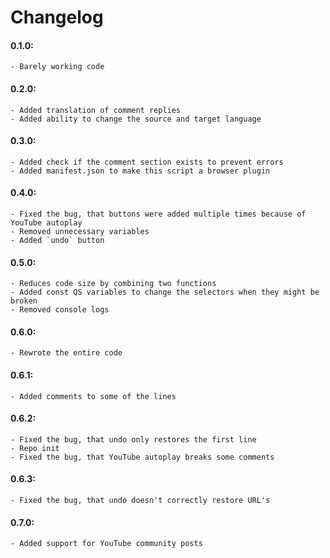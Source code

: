 # Changelog

#### 0.1.0:
	- Barely working code
#### 0.2.0:
	- Added translation of comment replies
	- Added ability to change the source and target language
#### 0.3.0:
	- Added check if the comment section exists to prevent errors
	- Added manifest.json to make this script a browser plugin
#### 0.4.0:
	- Fixed the bug, that buttons were added multiple times because of YouTube autoplay
	- Removed unnecessary variables
	- Added `undo` button
#### 0.5.0:
	- Reduces code size by combining two functions
	- Added const QS variables to change the selectors when they might be broken
	- Removed console logs
#### 0.6.0:
	- Rewrote the entire code
#### 0.6.1:
	- Added comments to some of the lines
#### 0.6.2:
	- Fixed the bug, that undo only restores the first line
	- Repo init
	- Fixed the bug, that YouTube autoplay breaks some comments
#### 0.6.3:
	- Fixed the bug, that undo doesn't correctly restore URL's
#### 0.7.0:
	- Added support for YouTube community posts
